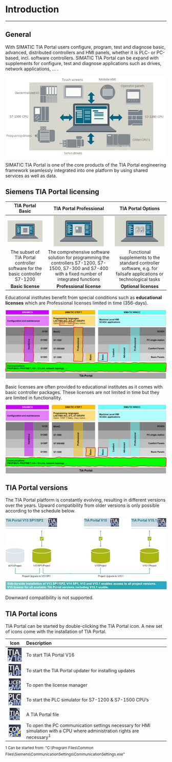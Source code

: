 # Introduction
_____________________________________
## General
With SIMATIC TIA Portal users configure, program, test and diagnose basic, advanced, distributed controllers and HMI panels, whether it is PLC- or PC-based, incl. software controllers. SIMATIC TIA Portal can be expand with supplements for configure, test and diagnose applications such as drives, network applications, ... .

![Hardware overview TIA Portal](../Ad03/Images/TIA_HW_Overview.jpg)

SIMATIC TIA Portal is one of the core products of the TIA Portal engineering framework seamlessly integrated into one platform by using shared services as well as data.

## Siemens TIA Portal licensing
| **TIA Portal Basic** | **TIA Portal Professional** | **TIA Portal Options** |
|:--------------------:|:---------------------------:|:----------------------:|
| ![](../Ad03/Images/TIA_Basic.jpg) | ![](../Ad03/Images/TIA_Professional.jpg) | ![](../Ad03/Images/TIA_Options.jpg) |
| The subset of TIA Portal controller software for the basic controller S7-1200 | The comprehensive software solution for programming the controllers S7-1200, S7-1500, S7-300 and S7-400 with a fixed number of integrated functions | Functional supplements to the standard controller software, e.g. for failsafe applications or technological tasks |
| **Basic license** | **Professional license** | **Optional licenses**  |

Educational institutes benefit from special conditions such as **educational licenses** which are Professional licenses limited in time (356-days).

![Educational license](../Ad03/Images/Edu_license.jpg)

Basic licenses are often provided to educational institutes as it comes with basic controller packages. These licenses are not limited in time but they are limited in functionallity.

![Basic license](../Ad03/Images/Basic_license.jpg)

## TIA Portal versions
The TIA Portal platform is constantly evolving, resulting in different versions over the years. Upward compatibility from older versions is only possible according to the schedule below.

![TIA versions](../Ad03/Images/TIA_Versions.jpg)

Downward compatibility is not supported.

## TIA Portal icons
TIA Portal can be started by double-clicking the TIA Portal icon. A new set of icons come with the installation of TIA Portal.

| **Icon** | **Description**   |
|:--------:|:------------------|
| ![Icon TIA Portal V16](../Ad03/Images/Icon_TIA_V16.jpg)  | To start TIA Portal V16 |
| ![Icon TIA Updater](../Ad03/Images/Icon_TIA_Updater.jpg)  | To start the TIA Portal updater for installing updates |
| ![Icon TIA License manager](../Ad03/Images/Icon_TIA_Lic_manager.jpg)  | To open the license manager |
| ![Icon TIA Simulator](../Ad03/Images/Icon_TIA_Simulator.jpg) | To start the PLC simulator for S7-1200 & S7-1500 CPU’s |
| ![Icon TIA Project](../Ad03/Images/Icon_TIA_Project.jpg) | A TIA Portal file |
| ![Icon TIA Communications](../Ad03/Images/Icon_TIA_Communications.jpg) | To open the PC communication settings necessary for HMI simulation with a CPU where administration rights are necessary<sup>1</sup> |

<sup> 1 Can be started from: "C:\Program Files\Common Files\Siemens\CommunicationSettings\CommunicationSettings.exe" </sup>

